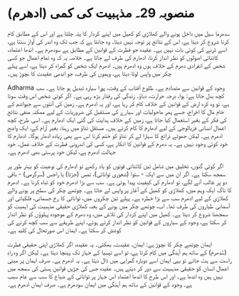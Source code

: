 # منصوبہ 29۔ مذہبیت کی کمی (ادھرم)

سدھرما سیل میں داخل ہونے والے کھلاڑی کو کھیل میں اپنے کردار کا پتہ چلتا ہے اور اس کے مطابق کام کرنا شروع کر دیتا ہے، اس کے نتائج پر توجہ نہیں دیتا۔ وہ جانتا ہے کہ جب تک وہ اندر کی آواز سنتا ہے، اسے ڈرنے کی کوئی بات نہیں ہے۔ عقیدہ جو فطرت کے قوانین کے مطابق ہے سودھرم ہے۔ اندھا اعتماد، کائناتی اصولوں کو نظر انداز کرنا، ادھارم کی طرف لے جاتا ہے۔ خلاصہ یہ کہ وہ تمام اعمال جو کسی شخص کے انفرادی دھرم کے خلاف ہوں وہ ادھرم ہیں۔ ادھرم ایک شخص کو گمراہ کر دیتا ہے، اسے پہلے چکر میں واپس لوٹا دیتا ہے، وہموں کی طرف، جو اندھی عقیدت کا نچوڑ ہیں۔

Adharma وجود کے قوانین سے متصادم ہے۔ طلوع آفتاب کے وقت، پورا سیارہ تبدیل ہو جاتا ہے۔ سب کچھ بدل جاتا ہے: ہوا، درجہ حرارت، دباؤ۔ زندگی کی رفتار بڑھ رہی ہے۔ اگر کوئی شخص اس وقت سوتا ہے، تو وہ کرہ ارض کے قوانین کے خلاف کام کر رہا ہے، اور یہ ادھرم ہے۔ زمین کی آنتوں سے جیواشم کے خام مال کا اخراج، جسے پھر ماحولیات اور سیارے کی مستقبل کی ضروریات کے لیے ممکنہ منفی نتائج کی فکر کے بغیر استعمال کیا جاتا ہے، زمین کے خلاف ہدایت کی گئی ایک ادھارم ہے۔ اسی طرح، کچھ اعمال انسانی فزیالوجی کے لیے ادھارم کا کام کرتے ہیں۔ مستقل تناؤ میں رہنا، بغیر آرام کے، ایک واضح ادھرم ہے۔ لیکن جھوٹے ذرائع کا سہارا لے کر تناؤ کو ختم کرنا اس سے بھی زیادہ ادھار ہوگا۔ ادھارم کا خود کوئی وجود نہیں ہے۔ یہ دھرم کے قوانین کا انکار ہے، کسی کی اندرونی فطرت کے خلاف عمل۔ خود جہالت ادھرم ہے، لیکن خود پرستی بھی ادھرم ہے۔

اگر کوئی گنوں، تخلیق میں شامل تین کائناتی قوتوں کو یاد رکھے تو ادھارم کی نوعیت کو بہتر طور پر سمجھ سکتا ہے۔ اگر ان میں سے ایک - ستوا (شعوری توانائی)، تمس (جڑتا) یا راجس (سرگرمی) - باقی دو پر غالب آنے لگے، تو ادھارم کی کیفیت پیدا ہوتی ہے۔ سب سے بڑا ادھرم خود کو تباہ کرنا ہے۔ ادھرم کا ناگ ایک وہم میں، کھلاڑی کو کھیل کے آغاز پر واپس لے جاتا ہے۔ چوتھے چکر کی سطح پر ہونے والے کھلاڑی کے لیے ادھرم سب سے بڑا خطرہ ہے۔ پہلے تین چکروں میں، توانائی کا رخ جسمانی، فلکیاتی اور آسمانی طیاروں کی طرف تھا۔ اب، چوتھے چکر میں ہونے کے بعد، کھلاڑی حقیقی مذہبیت کی اہمیت کو سمجھنا شروع کر دیتا ہے۔ کھیل میں اپنے کردار کی تلاش میں، وہ دھرم کے موجودہ پہلوؤں کو نظر انداز کر سکتا ہے، وجود کے سیاروں کے قوانین کو نظر انداز کرتے ہوئے، اپنے طریقے سے سب کچھ کرنے کی کوشش کر سکتا ہے۔ ایمان اس صورتحال کی کلید ہے۔

ایمان چوتھے چکر کا نچوڑ ہے: ایمان، عقیدت، بھکتی۔ یہ عقیدہ، اگر کھلاڑی اپنی حقیقی فطرت (سُدھرم) کے ساتھ ہم آہنگی میں کام کرتا ہے، تو اسے تپسیا کے جہاز تک پہنچا دیتا ہے۔ لیکن اگر وہ راہِ راست سے ہٹ جائے تو یہی ایمان اسے دوبارہ گمراہی میں ڈال دیتا ہے۔ یہ ادھرم ہے۔ صرف ایمان پر مبنی اعمال انسان کو حقیقی مذہبیت سے دور کر دیتے ہیں۔ عقیدہ جس کی جڑیں قوانینِ ہستی کی سمجھ میں نہیں ہیں وہ اندھا ہے۔ اور اس طرح کا اندھا اعتماد اس جہاز پر توانائی کے ضیاع کا سب سے عام سبب ہے۔ وجود کے قوانین کے ساتھ ہم آہنگی میں ایمان سودھرم ہے۔ صرف ایمان ادھرم ہے۔
